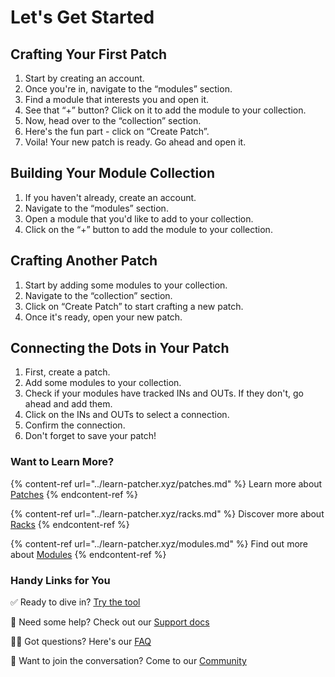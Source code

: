# Let's Get Started

## Crafting Your First Patch

1. Start by creating an account.
2. Once you're in, navigate to the “modules” section.
3. Find a module that interests you and open it.
4. See that “+” button? Click on it to add the module to your collection.
5. Now, head over to the “collection” section.
6. Here's the fun part - click on “Create Patch”.
7. Voila! Your new patch is ready. Go ahead and open it.

## Building Your Module Collection

1. If you haven't already, create an account.
2. Navigate to the “modules” section.
3. Open a module that you'd like to add to your collection.
4. Click on the “+” button to add the module to your collection.

## Crafting Another Patch

1. Start by adding some modules to your collection.
2. Navigate to the “collection” section.
3. Click on “Create Patch” to start crafting a new patch.
4. Once it's ready, open your new patch.

## Connecting the Dots in Your Patch

1. First, create a patch.
2. Add some modules to your collection.
3. Check if your modules have tracked INs and OUTs. If they don't, go ahead and add them.
4. Click on the INs and OUTs to select a connection.
5. Confirm the connection.
6. Don't forget to save your patch!

### Want to Learn More?

{% content-ref url="../learn-patcher.xyz/patches.md" %}
Learn more about [Patches](../learn-patcher.xyz/patches.md)
{% endcontent-ref %}

{% content-ref url="../learn-patcher.xyz/racks.md" %}
Discover more about [Racks](../learn-patcher.xyz/racks.md)
{% endcontent-ref %}

{% content-ref url="../learn-patcher.xyz/modules.md" %}
Find out more about [Modules](../learn-patcher.xyz/modules.md)
{% endcontent-ref %}

### Handy Links for You

✅ Ready to dive in? [Try the tool](https://patcher.xyz/)

🧠 Need some help? Check out our [Support docs](https://docs.patcher.xyz/)

💁‍♂️ Got questions? Here's our [FAQ](https://docs.patcher.xyz/)

🔺 Want to join the conversation? Come to our [Community](https://discord.gg/pYz3gagUDA)
